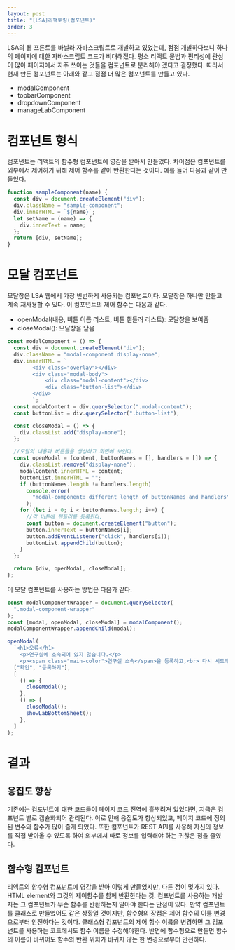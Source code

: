 ```yaml
---
layout: post
title: "[LSA]리팩토링(컴포넌트)"
order: 3
---
```


LSA의 웹 프론트를 바닐라 자바스크립트로 개발하고 있었는데, 점점 개발하다보니 하나의 페이지에 대한 자바스크립트 코드가 비대해졌다. 평소 리액트 문법과 편리성에 관심이 많아 페이지에서 자주 쓰이는 것들을 컴포넌트로 분리해야 겠다고 결정했다. 따라서 현재 만든 컴포넌트는 아래와 같고 점점 더 많은 컴포넌트를 만들고 있다.

- modalComponent
- topbarComponent
- dropdownComponent
- manageLabComponent

# 컴포넌트 형식

컴포넌트는 리액트의 함수형 컴포넌트에 영감을 받아서 만들었다. 차이점은 컴포넌트를 외부에서 제어하기 위해 제어 함수를 같이 반환한다는 것이다. 예를 들어 다음과 같이 만들었다.

```js
function sampleComponent(name) {
  const div = document.createElement("div");
  div.className = "sample-component";
  div.innerHTML = `${name}`;
  let setName = (name) => {
    div.innerText = name;
  };
  return [div, setName];
}
```

# 모달 컴포넌트

모달창은 LSA 웹에서 가장 빈번하게 사용되는 컴포넌트이다. 모달창은 하나만 만들고 계속 재사용할 수 있다. 이 컴포넌트의 제어 함수는 다음과 같다.

- openModal(내용, 버튼 이름 리스트, 버튼 핸들러 리스트): 모달창을 보여줌
- closeModal(): 모달창을 닫음

```js
const modalComponent = () => {
  const div = document.createElement("div");
  div.className = "modal-component display-none";
  div.innerHTML = `
        <div class="overlay"></div>
        <div class="modal-body">
            <div class="modal-content"></div>
            <div class="button-list"></div>
        </div>    
        `;
  const modalContent = div.querySelector(".modal-content");
  const buttonList = div.querySelector(".button-list");

  const closeModal = () => {
    div.classList.add("display-none");
  };

  //모달의 내용과 버튼들을 생성하고 화면에 보인다.
  const openModal = (content, buttonNames = [], handlers = []) => {
    div.classList.remove("display-none");
    modalContent.innerHTML = content;
    buttonList.innerHTML = "";
    if (buttonNames.length != handlers.length)
      console.error(
        "modal-component: different length of buttonNames and handlers"
      );
    for (let i = 0; i < buttonNames.length; i++) {
      //각 버튼에 핸들러를 등록한다.
      const button = document.createElement("button");
      button.innerText = buttonNames[i];
      button.addEventListener("click", handlers[i]);
      buttonList.appendChild(button);
    }
  };

  return [div, openModal, closeModal];
};
```

이 모달 컴포넌트를 사용하는 방법은 다음과 같다.

```js
const modalComponentWrapper = document.querySelector(
  ".modal-component-wrapper"
);
const [modal, openModal, closeModal] = modalComponent();
modalComponentWrapper.appendChild(modal);

openModal(
  `<h1>오류</h1>
    <p>연구실에 소속되어 있지 않습니다.</p>
    <p><span class="main-color">연구실 소속</span>을 등록하고,<br> 다시 시도해주세요.</p>`,
  ["확인", "등록하기"],
  [
    () => {
      closeModal();
    },
    () => {
      closeModal();
      showLabBottomSheet();
    },
  ]
);
```

# 결과

## 응집도 향상

기존에는 컴포넌트에 대한 코드들이 페이지 코드 전역에 흩뿌려져 있었다면, 지금은 컴포넌트 별로 캡슐화되어 관리된다. 이로 인해 응집도가 향상되었고, 페이지 코드에 정의된 변수와 함수가 많이 줄게 되었다. 또한 컴포넌트가 REST API를 사용해 자신의 정보를 직접 받아올 수 있도록 하여 외부에서 따로 정보를 입력해야 하는 귀찮은 점을 줄였다.

## 함수형 컴포넌트

리액트의 함수형 컴포넌트에 영감을 받아 이렇게 만들었지만, 다른 점이 몇가지 있다. HTML element와 그것의 제어함수를 함께 반환한다는 것. 컴포넌트를 사용하는 개발자는 그 컴포넌트가 무슨 함수를 반환하는지 알아야 한다는 단점이 있다. 만약 컴포넌트를 클래스로 만들었어도 같은 상황일 것이지만, 함수형의 장점은 제어 함수의 이름 변경으로부터 안전하다는 것이다. 클래스형 컴포넌트의 제어 함수 이름을 변경하면 그 컴포넌트를 사용하는 코드에서도 함수 이름을 수정해야한다. 반면에 함수형으로 만들면 함수의 이름이 바뀌어도 함수의 반환 위치가 바뀌지 않는 한 변경으로부터 안전하다.
